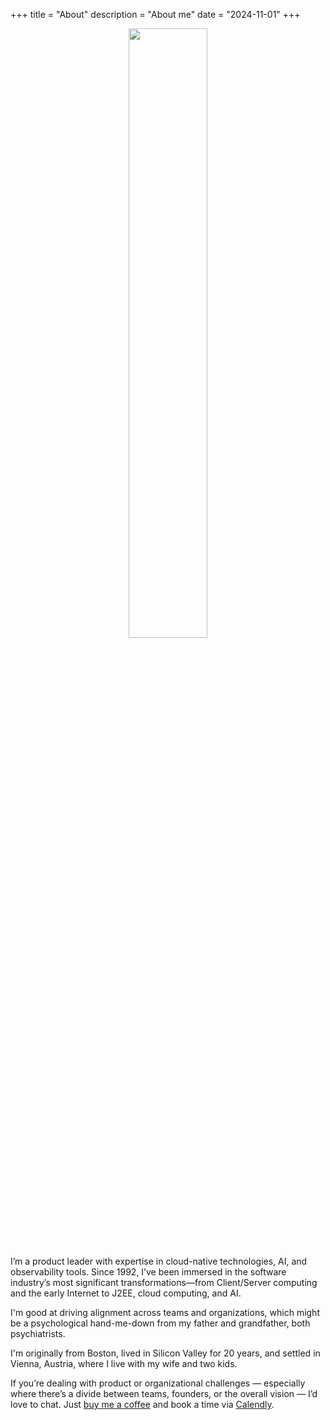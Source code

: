 +++
title = "About"
description = "About me"
date = "2024-11-01"
+++


<div align="center"><img src="/images/matt/fam.jpeg" style="width: 50%;"></div>

I’m a product leader with expertise in cloud-native technologies, AI, and observability tools. Since 1992, I’ve been immersed in the software industry’s most significant transformations—from Client/Server computing and the early Internet to J2EE, cloud computing, and AI.

I'm good at driving alignment across teams and organizations, which might be a psychological hand-me-down from my father and grandfather, both psychiatrists. 

I'm originally from Boston, lived in Silicon Valley for 20 years, and settled in Vienna, Austria, where I live with my wife and two kids.

If you’re dealing with product or organizational challenges — especially where there’s a divide between teams, founders, or the overall vision — I’d love to chat. Just [buy me a coffee](buymeacoffee.com/mreider) and book a time via [Calendly](https://calendly.com/mreider-l3yw/30min).